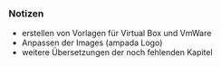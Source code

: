 ### Notizen

- erstellen von Vorlagen für Virtual Box und VmWare
- Anpassen der Images (ampada Logo)
- weitere Übersetzungen der noch fehlenden Kapitel
